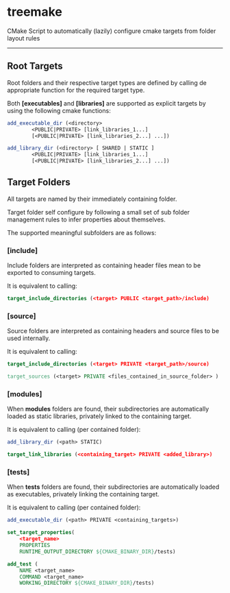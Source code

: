 # treemake
CMake Script to automatically (lazily) configure cmake targets from folder layout rules

---

## Root Targets

Root folders and their respective target types are defined by calling de appropriate function for the required target type.

Both **[executables]** and **[libraries]** are supported as explicit targets by using the following cmake functions:

```cmake
add_executable_dir (<directory> 
        <PUBLIC|PRIVATE> [link_libraries_1...]
        [<PUBLIC|PRIVATE> [link_libraries_2...] ...])

add_library_dir (<directory> [ SHARED | STATIC ]
        <PUBLIC|PRIVATE> [link_libraries_1...]
        [<PUBLIC|PRIVATE> [link_libraries_2...] ...])
```

## Target Folders

All targets are named by their immediately containing folder.

Target folder self configure by following a small set of sub folder management rules to infer properties about themselves.

The supported meaningful subfolders are as follows:

### **[include]**
Include folders are interpreted as containing header files mean to be exported to consuming targets.

It is equivalent to calling:
```cmake
target_include_directories (<target> PUBLIC <target_path>/include)
```

### **[source]**
Source folders are interpreted as containing headers and source files to be used internally.

It is equivalent to calling:
```cmake
target_include_directories (<target> PRIVATE <target_path>/source)

target_sources (<target> PRIVATE <files_contained_in_source_folder> )
```

### **[modules]**
When **modules** folders are found, their subdirectories are automatically loaded as static libraries, privately linked to the containing target.

It is equivalent to calling (per contained folder):
```cmake
add_library_dir (<path> STATIC)

target_link_libraries (<containing_target> PRIVATE <added_library>)
```

### **[tests]**
When **tests** folders are found, their subdirectories are automatically loaded as executables, privately linking the containing target.

It is equivalent to calling (per contained folder):
```cmake
add_executable_dir (<path> PRIVATE <containing_targets>)

set_target_properties(
    <target_name>
    PROPERTIES
    RUNTIME_OUTPUT_DIRECTORY ${CMAKE_BINARY_DIR}/tests)

add_test (
    NAME <target_name> 
    COMMAND <target_name>
    WORKING_DIRECTORY ${CMAKE_BINARY_DIR}/tests)
```
